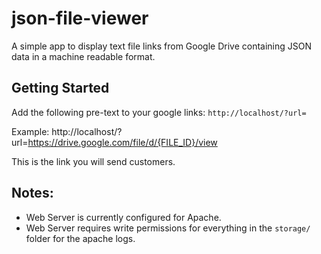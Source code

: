 # json-file-viewer
A simple app to display text file links from Google Drive containing JSON data in a machine readable format.

## Getting Started

Add the following pre-text to your google links: `http://localhost/?url=`

Example: http://localhost/?url=https://drive.google.com/file/d/{FILE_ID}/view

This is the link you will send customers.

## Notes:

- Web Server is currently configured for Apache.
- Web Server requires write permissions for everything in the `storage/` folder for the apache logs.

